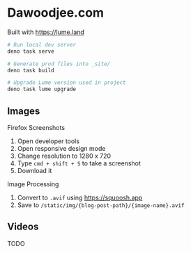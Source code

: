 # Dawoodjee.com

Built with https://lume.land

```sh
# Run local dev server
deno task serve

# Generate prod files into _site/
deno task build

# Upgrade Lume version used in project
deno task lume upgrade
```

## Images

Firefox Screenshots

1. Open developer tools
2. Open responsive design mode
3. Change resolution to 1280 x 720
4. Type `cmd + shift + S` to take a screenshot
5. Download it

Image Processing

1. Convert to `.avif` using https://squoosh.app
2. Save to `/static/img/{blog-post-path}/{image-name}.avif`

## Videos

TODO
